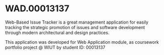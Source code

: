 ﻿# WAD.00013137

Web-Based Issue Tracker is a great management application for easily tracking the strategic promotion of issues and software development through modern architectural and design practices. 

This application was developed for Web Application module, as coursework portfolio project @ WIUT by student ID: 00013137
